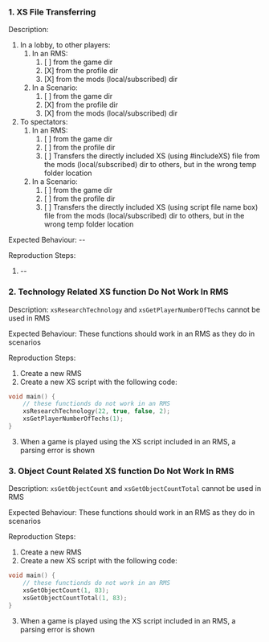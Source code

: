 ### 1. XS File Transferring

Description: 

1. In a lobby, to other players:
    1. In an RMS:
        1. [ ] from the game dir
        2. [X] from the profile dir
        3. [X] from the mods (local/subscribed) dir
    2. In a Scenario:
        1. [ ] from the game dir
        2. [X] from the profile dir
        3. [X] from the mods (local/subscribed) dir
2. To spectators:
    1. In an RMS:
        1. [ ] from the game dir
        2. [ ] from the profile dir
        3. [ ] Transfers the directly included XS (using #includeXS) file from the mods (local/subscribed) dir to others, but in the wrong temp folder location
    2. In a Scenario:
        1. [ ] from the game dir
        2. [ ] from the profile dir
        3. [ ] Transfers the directly included XS (using script file name box) file from the mods (local/subscribed) dir to others, but in the wrong temp folder location

Expected Behaviour: --

Reproduction Steps:

1. --

### 2. Technology Related XS function Do Not Work In RMS

Description: `xsResearchTechnology` and `xsGetPlayerNumberOfTechs` cannot be used in RMS

Expected Behaviour: These functions should work in an RMS as they do in scenarios

Reproduction Steps:

1. Create a new RMS
2. Create a new XS script with the following code:
```cpp
void main() {
    // these functionds do not work in an RMS
    xsResearchTechnology(22, true, false, 2);
    xsGetPlayerNumberOfTechs(1);
}
```
3. When a game is played using the XS script included in an RMS, a parsing error is shown

### 3. Object Count Related XS function Do Not Work In RMS

Description: `xsGetObjectCount` and `xsGetObjectCountTotal` cannot be used in RMS

Expected Behaviour: These functions should work in an RMS as they do in scenarios

Reproduction Steps:

1. Create a new RMS
2. Create a new XS script with the following code:
```cpp
void main() {
    // these functionds do not work in an RMS
    xsGetObjectCount(1, 83);
    xsGetObjectCountTotal(1, 83);
}
```
3. When a game is played using the XS script included in an RMS, a parsing error is shown


